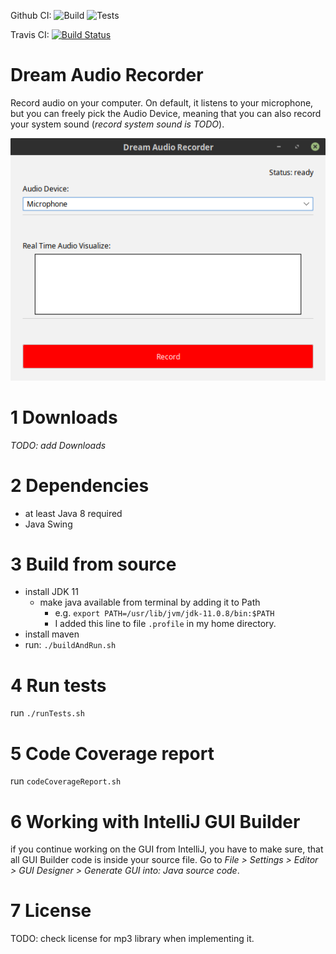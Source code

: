 Github CI:
![Build](https://github.com/gre90r/Audio-Recorder/workflows/Build/badge.svg)
![Tests](https://github.com/gre90r/Audio-Recorder/workflows/Tests/badge.svg)

Travis CI:
[![Build Status](https://travis-ci.com/gre90r/Audio-Recorder.svg?branch=master)](https://travis-ci.com/gre90r/Audio-Recorder)

# Dream Audio Recorder
Record audio on your computer. On default, it listens to your
microphone, but you can freely pick the Audio Device, meaning
that you can also record your system sound (*record system
sound is TODO*).

![doc/images/dream-audio-recorder.png](doc/images/dream-audio-recorder.png)

# 1 Downloads
*TODO: add Downloads*

# 2 Dependencies
* at least Java 8 required
* Java Swing

# 3 Build from source
* install JDK 11
    * make java available from terminal by adding it to Path
        * e.g. `export PATH=/usr/lib/jvm/jdk-11.0.8/bin:$PATH`
        * I added this line to file `.profile` in my home
          directory.
* install maven
* run: `./buildAndRun.sh`

# 4 Run tests
run `./runTests.sh`

# 5 Code Coverage report
run `codeCoverageReport.sh`

# 6 Working with IntelliJ GUI Builder
if you continue working on the GUI from IntelliJ, you have to make
sure, that all GUI Builder code is inside your source file. Go to
*File > Settings > Editor > GUI Designer > Generate GUI into: 
Java source code*.

# 7 License
TODO: check license for mp3 library when implementing it.
